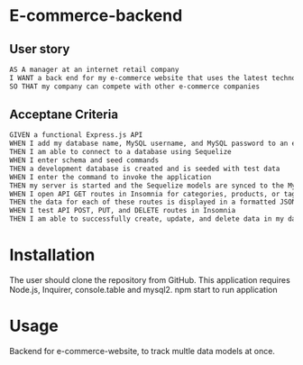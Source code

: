 # E-commerce-backend 

## User story 
```md 
AS A manager at an internet retail company
I WANT a back end for my e-commerce website that uses the latest technologies
SO THAT my company can compete with other e-commerce companies
```

## Acceptane Criteria 
```md
GIVEN a functional Express.js API
WHEN I add my database name, MySQL username, and MySQL password to an environment variable file
THEN I am able to connect to a database using Sequelize
WHEN I enter schema and seed commands
THEN a development database is created and is seeded with test data
WHEN I enter the command to invoke the application
THEN my server is started and the Sequelize models are synced to the MySQL database
WHEN I open API GET routes in Insomnia for categories, products, or tags
THEN the data for each of these routes is displayed in a formatted JSON
WHEN I test API POST, PUT, and DELETE routes in Insomnia
THEN I am able to successfully create, update, and delete data in my database
```

# Installation
The user should clone the repository from GitHub. This application requires Node.js, Inquirer, console.table and mysql2. npm start to run application 

# Usage 
Backend for e-commerce-website, to track multle data models at once. 

